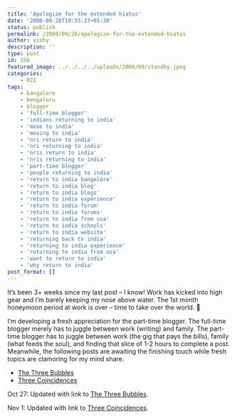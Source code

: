 ```yaml
---
title: 'Apologize for the extended hiatus'
date: '2008-09-28T19:55:27+05:30'
status: publish
permalink: /2008/09/28/apologize-for-the-extended-hiatus
author: vishy
description: ''
type: post
id: 156
featured_image: ../../../../uploads/2008/09/standby.jpeg
categories: 
    - R2I
tags:
    - bangalore
    - bengaluru
    - blogger
    - 'full-time blogger'
    - 'indians returning to india'
    - 'move to india'
    - 'moving to india'
    - 'nri return to india'
    - 'nri returning to india'
    - 'nris return to india'
    - 'nris returning to india'
    - 'part-time blogger'
    - 'people returning to india'
    - 'return to india bangalore'
    - 'return to india blog'
    - 'return to india blogs'
    - 'return to india experience'
    - 'return to india forum'
    - 'return to india forums'
    - 'return to india from usa'
    - 'return to india schools'
    - 'return to india website'
    - 'returning back to india'
    - 'returning to india experience'
    - 'returning to india from usa'
    - 'want to return to india'
    - 'why return to india'
post_format: []
---
```

It’s been 3+ weeks since my last post – I know! Work has kicked into high gear and I’m barely keeping my nose above water. The 1st month honeymoon period at work is over – time to take over the world. 🙂

I’m developing a fresh appreciation for the part-time blogger. The full-time blogger merely has to juggle between work (writing) and family. The part-time blogger has to juggle between work (the gig that pays the bills), family (what feeds the soul), and finding that slice of 1-2 hours to complete a post. Meanwhile, the following posts are awaiting the finishing touch while fresh topics are clamoring for my mind share.

- [The Three Bubbles](https://www.ulaar.com/2008/10/25/the-three-bubbles/)
- [Three Coincidences](https://www.ulaar.com/2008/10/26/three-coincidences/)

Oct 27: Updated with link to [The Three Bubbles](https://www.ulaar.com/2008/10/25/the-three-bubbles/).

Nov 1: Updated with link to [Three Coincidences](https://www.ulaar.com/2008/10/26/three-coincidences/).

